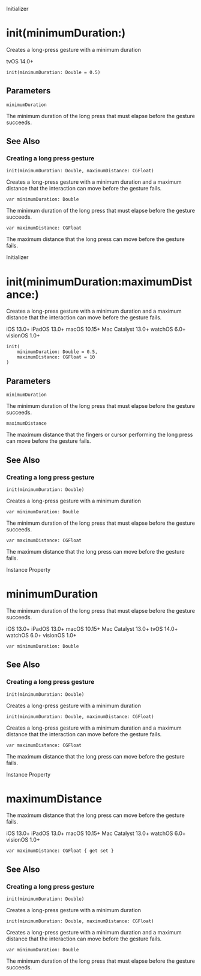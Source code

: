 Initializer

# init(minimumDuration:)

Creates a long-press gesture with a minimum duration

tvOS 14.0+

    
    
    init(minimumDuration: Double = 0.5)

##  Parameters

`minimumDuration`

    

The minimum duration of the long press that must elapse before the gesture
succeeds.

## See Also

### Creating a long press gesture

`init(minimumDuration: Double, maximumDistance: CGFloat)`

Creates a long-press gesture with a minimum duration and a maximum distance
that the interaction can move before the gesture fails.

`var minimumDuration: Double`

The minimum duration of the long press that must elapse before the gesture
succeeds.

`var maximumDistance: CGFloat`

The maximum distance that the long press can move before the gesture fails.

Initializer

# init(minimumDuration:maximumDistance:)

Creates a long-press gesture with a minimum duration and a maximum distance
that the interaction can move before the gesture fails.

iOS 13.0+  iPadOS 13.0+  macOS 10.15+  Mac Catalyst 13.0+  watchOS 6.0+
visionOS 1.0+

    
    
    init(
        minimumDuration: Double = 0.5,
        maximumDistance: CGFloat = 10
    )

##  Parameters

`minimumDuration`

    

The minimum duration of the long press that must elapse before the gesture
succeeds.

`maximumDistance`

    

The maximum distance that the fingers or cursor performing the long press can
move before the gesture fails.

## See Also

### Creating a long press gesture

`init(minimumDuration: Double)`

Creates a long-press gesture with a minimum duration

`var minimumDuration: Double`

The minimum duration of the long press that must elapse before the gesture
succeeds.

`var maximumDistance: CGFloat`

The maximum distance that the long press can move before the gesture fails.

Instance Property

# minimumDuration

The minimum duration of the long press that must elapse before the gesture
succeeds.

iOS 13.0+  iPadOS 13.0+  macOS 10.15+  Mac Catalyst 13.0+  tvOS 14.0+  watchOS
6.0+  visionOS 1.0+

    
    
    var minimumDuration: Double

## See Also

### Creating a long press gesture

`init(minimumDuration: Double)`

Creates a long-press gesture with a minimum duration

`init(minimumDuration: Double, maximumDistance: CGFloat)`

Creates a long-press gesture with a minimum duration and a maximum distance
that the interaction can move before the gesture fails.

`var maximumDistance: CGFloat`

The maximum distance that the long press can move before the gesture fails.

Instance Property

# maximumDistance

The maximum distance that the long press can move before the gesture fails.

iOS 13.0+  iPadOS 13.0+  macOS 10.15+  Mac Catalyst 13.0+  watchOS 6.0+
visionOS 1.0+

    
    
    var maximumDistance: CGFloat { get set }

## See Also

### Creating a long press gesture

`init(minimumDuration: Double)`

Creates a long-press gesture with a minimum duration

`init(minimumDuration: Double, maximumDistance: CGFloat)`

Creates a long-press gesture with a minimum duration and a maximum distance
that the interaction can move before the gesture fails.

`var minimumDuration: Double`

The minimum duration of the long press that must elapse before the gesture
succeeds.

